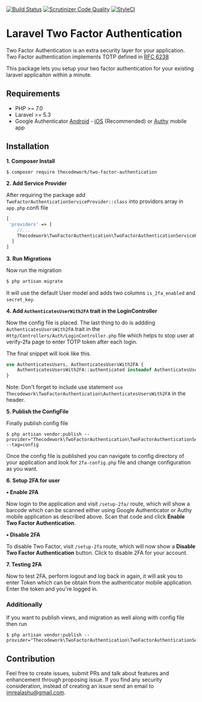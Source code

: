 [![Build Status](https://travis-ci.org/thecodework/two-factor-authentication.svg?branch=master)](https://travis-ci.org/thecodework/two-factor-authentication)
[![Scrutinizer Code Quality](https://scrutinizer-ci.com/g/thecodework/two-factor-authentication/badges/quality-score.png?b=master)](https://scrutinizer-ci.com/g/thecodework/two-factor-authentication/?branch=master)
[![StyleCI](https://styleci.io/repos/85341644/shield?branch=master)](https://styleci.io/repos/85341644)

# Laravel Two Factor Authentication

Two Factor Authentication is an extra security layer for your application. Two Factor authentication implements TOTP defined in [RFC 6238](https://tools.ietf.org/html/rfc6238)

This package lets you setup your two factor authentication for your existing laravel applicaiton within a minute.
## Requirements
  - PHP >= 7.0
  - Laravel >= 5.3
  - Google Authenticator [Android](https://play.google.com/store/apps/details?id=com.google.android.apps.authenticator2&hl=en) - [iOS](https://itunes.apple.com/in/app/google-authenticator/id388497605?mt=8) (Recommended) or [Authy](https://www.authy.com/) mobile app

## Installation
**1. Composer Install**

```bash
$ composer require thecodework/two-factor-authentication
```

**2. Add Service Provider**

After requiring the package add `TwoFactorAuthenticationServiceProvider::class` into providors array in `app.php` confi file

```php
[
 'providers' => [
    //...
    Thecodework\TwoFactorAuthentication\TwoFactorAuthenticationServiceProvider::class
  ]
]
```

**3. Run Migrations**

Now run the migration
```bash
$ php artisan migrate
```
It will use the default User model and adds two columns `is_2fa_enabled` and `secret_key`.

**4. Add `AuthenticatesUserWith2FA` trait in the LoginController**

Now the config file is placed. The last thing to do is addding `AuthenticatesUsersWith2FA` trait in the  `Http/Controllers/Auth/LoginController.php` file which helps to stop user at verify-2fa page to enter TOTP token after each login.

The final snippet will look like this.
```php
use AuthenticatesUsers, AuthenticatesUsersWith2FA {
    AuthenticatesUsersWith2FA::authenticated insteadof AuthenticatesUsers;
}
```
Note: Don't forget to include use statement `use Thecodework\TwoFactorAuthentication\AuthenticatesUsersWith2FA` in the header.

**5. Publish the ConfigFile**

Finally publish config file
```
$ php artisan vendor:publish --provider="Thecodework\TwoFactorAuthentication\TwoFactorAuthenticationServiceProvider" --tag=config
```
Once the config file is published you can navigate to config directory of your application and look for `2fa-config.php` file and change configuration as you want.

**6. Setup 2FA for user**
 
  **• Enable 2FA**
 
Now login to the application and visit `/setup-2fa/` route, which will show a barcode which can be scanned either using Google Authenticator or Authy mobile application as described above.
Scan that code and click **Enable Two Factor Authentication**.

  **• Disable 2FA**

To disable Two Factor, visit `/setup-2fa` route, which will now show a **Disable Two Factor Authentication** button. Click to disable 2FA for your account.

**7. Testing 2FA**

Now to test 2FA, perform logout and log back in again, it will ask you to enter Token which can be obtain from the authenticator mobile application. Enter the token and you're logged in.

### Additionally
If you want to publish views, and migration as well along with config file then run
```
$ php artisan vendor:publish --provider="Thecodework\TwoFactorAuthentication\TwoFactorAuthenticationServiceProvider"
```

## Contribution
Feel free to create issues, submit PRs and talk about features and enhancement through proposing issue. If you find any security consideration, instead of creating an issue send an email to [imrealashu@gmail.com](mailto:imrealashu@gmail.com).
